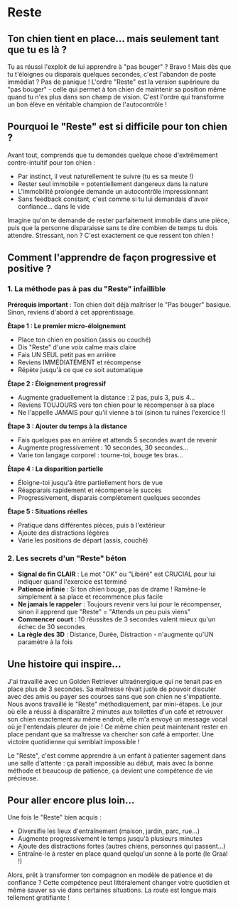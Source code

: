 # Reste

## Ton chien tient en place... mais seulement tant que tu es là ?

Tu as réussi l'exploit de lui apprendre à "pas bouger" ? Bravo ! Mais dès que tu t'éloignes ou disparais quelques secondes, c'est l'abandon de poste immédiat ? Pas de panique ! L'ordre "Reste" est la version supérieure du "pas bouger" - celle qui permet à ton chien de maintenir sa position même quand tu n'es plus dans son champ de vision. C'est l'ordre qui transforme un bon élève en véritable champion de l'autocontrôle !

## Pourquoi le "Reste" est si difficile pour ton chien ?

Avant tout, comprends que tu demandes quelque chose d'extrêmement contre-intuitif pour ton chien :

- Par instinct, il veut naturellement te suivre (tu es sa meute !)
- Rester seul immobile = potentiellement dangereux dans la nature
- L'immobilité prolongée demande un autocontrôle impressionnant
- Sans feedback constant, c'est comme si tu lui demandais d'avoir confiance... dans le vide

Imagine qu'on te demande de rester parfaitement immobile dans une pièce, puis que la personne disparaisse sans te dire combien de temps tu dois attendre. Stressant, non ? C'est exactement ce que ressent ton chien !

## Comment l'apprendre de façon progressive et positive ?

### 1. La méthode pas à pas du "Reste" infaillible

**Prérequis important** : Ton chien doit déjà maîtriser le "Pas bouger" basique. Sinon, reviens d'abord à cet apprentissage.

**Étape 1 : Le premier micro-éloignement**  
- Place ton chien en position (assis ou couché)
- Dis "Reste" d'une voix calme mais claire
- Fais UN SEUL petit pas en arrière
- Reviens IMMÉDIATEMENT et récompense
- Répète jusqu'à ce que ce soit automatique

**Étape 2 : Éloignement progressif**  
- Augmente graduellement la distance : 2 pas, puis 3, puis 4...
- Reviens TOUJOURS vers ton chien pour le récompenser à sa place
- Ne l'appelle JAMAIS pour qu'il vienne à toi (sinon tu ruines l'exercice !)

**Étape 3 : Ajouter du temps à la distance**  
- Fais quelques pas en arrière et attends 5 secondes avant de revenir
- Augmente progressivement : 10 secondes, 30 secondes...
- Varie ton langage corporel : tourne-toi, bouge tes bras...

**Étape 4 : La disparition partielle**  
- Éloigne-toi jusqu'à être partiellement hors de vue
- Réapparais rapidement et récompense le succès
- Progressivement, disparais complètement quelques secondes

**Étape 5 : Situations réelles**  
- Pratique dans différentes pièces, puis à l'extérieur
- Ajoute des distractions légères
- Varie les positions de départ (assis, couché)

### 2. Les secrets d'un "Reste" béton

- **Signal de fin CLAIR** : Le mot "OK" ou "Libéré" est CRUCIAL pour lui indiquer quand l'exercice est terminé
- **Patience infinie** : Si ton chien bouge, pas de drame ! Ramène-le simplement à sa place et recommence plus facile
- **Ne jamais le rappeler** : Toujours revenir vers lui pour le récompenser, sinon il apprend que "Reste" = "Attends un peu puis viens"
- **Commencer court** : 10 réussites de 3 secondes valent mieux qu'un échec de 30 secondes
- **La règle des 3D** : Distance, Durée, Distraction - n'augmente qu'UN paramètre à la fois

## Une histoire qui inspire...

J'ai travaillé avec un Golden Retriever ultraénergique qui ne tenait pas en place plus de 3 secondes. Sa maîtresse rêvait juste de pouvoir discuter avec des amis ou payer ses courses sans que son chien ne s'impatiente. Nous avons travaillé le "Reste" méthodiquement, par mini-étapes. Le jour où elle a réussi à disparaître 2 minutes aux toilettes d'un café et retrouver son chien exactement au même endroit, elle m'a envoyé un message vocal où je l'entendais pleurer de joie ! Ce même chien peut maintenant rester en place pendant que sa maîtresse va chercher son café à emporter. Une victoire quotidienne qui semblait impossible !

Le "Reste", c'est comme apprendre à un enfant à patienter sagement dans une salle d'attente : ça paraît impossible au début, mais avec la bonne méthode et beaucoup de patience, ça devient une compétence de vie précieuse.

## Pour aller encore plus loin...

Une fois le "Reste" bien acquis :
- Diversifie les lieux d'entraînement (maison, jardin, parc, rue...)
- Augmente progressivement le temps jusqu'à plusieurs minutes
- Ajoute des distractions fortes (autres chiens, personnes qui passent...)
- Entraîne-le à rester en place quand quelqu'un sonne à la porte (le Graal !)

Alors, prêt à transformer ton compagnon en modèle de patience et de confiance ? Cette compétence peut littéralement changer votre quotidien et même sauver sa vie dans certaines situations. La route est longue mais tellement gratifiante ! 